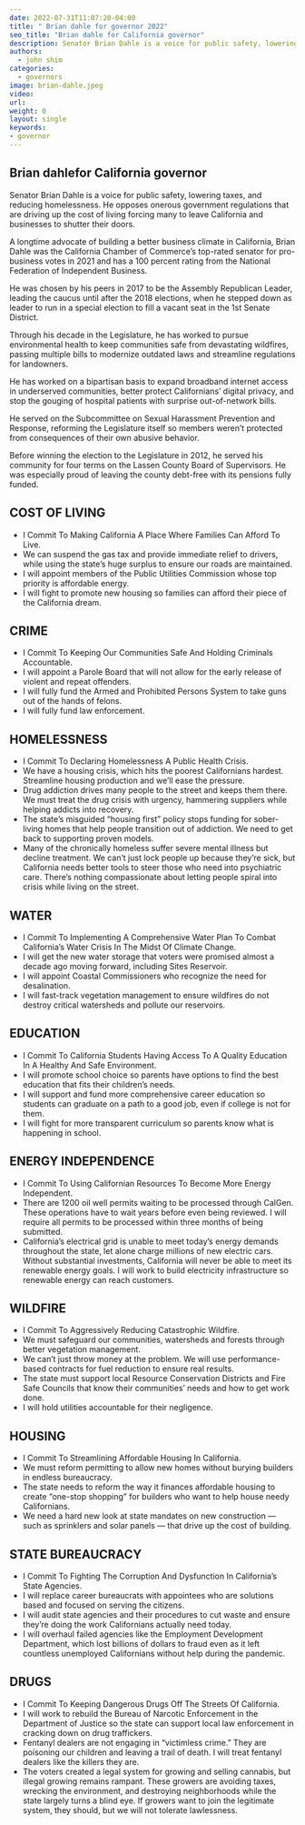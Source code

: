 ```yaml
---
date: 2022-07-31T11:07:20-04:00
title: " Brian dahle for governor 2022"
seo_title: "Brian dahle for California governor"
description: Senator Brian Dahle is a voice for public safety, lowering taxes, and reducing homelessness.  
authors:
  - john shim
categories:
  - governors
image: brian-dahle.jpeg
video:
url: 
weight: 0
layout: single
keywords:
- governor 
---
```

## Brian dahlefor California governor

Senator Brian Dahle is a voice for public safety, lowering taxes, and reducing homelessness. He opposes onerous government regulations that are driving up the cost of living forcing many to leave California and businesses to shutter their doors.

A longtime advocate of building a better business climate in California, Brian Dahle was the California Chamber of Commerce’s top-rated senator for pro-business votes in 2021 and has a 100 percent rating from the National Federation of Independent Business.

He was chosen by his peers in 2017 to be the Assembly Republican Leader, leading the caucus until after the 2018 elections, when he stepped down as leader to run in a special election to fill a vacant seat in the 1st Senate District.

Through his decade in the Legislature, he has worked to pursue environmental health to keep communities safe from devastating wildfires, passing multiple bills to modernize outdated laws and streamline regulations for landowners.

He has worked on a bipartisan basis to expand broadband internet access in underserved communities, better protect Californians’ digital privacy, and stop the gouging of hospital patients with surprise out-of-network bills.

He served on the Subcommittee on Sexual Harassment Prevention and Response, reforming the Legislature itself so members weren’t protected from consequences of their own abusive behavior.

Before winning the election to the Legislature in 2012, he served his community for four terms on the Lassen County Board of Supervisors.  He was especially proud of leaving the county debt-free with its pensions fully funded.

## COST OF LIVING
- I Commit To Making California A Place Where Families Can Afford To Live.
- We can suspend the gas tax and provide immediate relief to drivers, while using the state’s huge surplus to ensure our roads are maintained.
- I will appoint members of the Public Utilities Commission whose top priority is affordable energy.
- I will fight to promote new housing so families can afford their piece of the California dream.

## CRIME
- I Commit To Keeping Our Communities Safe And Holding Criminals Accountable.
- I will appoint a Parole Board that will not allow for the early release of violent and repeat offenders.
- I will fully fund the Armed and Prohibited Persons System to take guns out of the hands of felons.
- I will fully fund law enforcement.

## HOMELESSNESS
- I Commit To Declaring Homelessness A Public Health Crisis.
- We have a housing crisis, which hits the poorest Californians hardest. Streamline housing production and we’ll ease the pressure.
- Drug addiction drives many people to the street and keeps them there. We must treat the drug crisis with urgency, hammering suppliers while helping addicts into recovery.
- The state’s misguided “housing first” policy stops funding for sober-living homes that help people transition out of addiction. We need to get back to supporting proven models.
- Many of the chronically homeless suffer severe mental illness but decline treatment. We can’t just lock people up because they’re sick, but California needs better tools to steer those who need into psychiatric care. There’s nothing compassionate about letting people spiral into crisis while living on the street.

## WATER
- I Commit To Implementing A Comprehensive Water Plan To Combat California’s Water Crisis In The Midst Of Climate Change.
- I will get the new water storage that voters were promised almost a decade ago moving forward, including Sites Reservoir.
- I will appoint Coastal Commissioners who recognize the need for desalination.
- I will fast-track vegetation management to ensure wildfires do not destroy critical watersheds and pollute our reservoirs.

## EDUCATION
- I Commit To California Students Having Access To A Quality Education In A Healthy And Safe Environment.
- I will promote school choice so parents have options to find the best education that fits their children’s needs.
- I will support and fund more comprehensive career education so students can graduate on a path to a good job, even if college is not for them.
- I will fight for more transparent curriculum so parents know what is happening in school.

## ENERGY INDEPENDENCE
- I Commit To Using Californian Resources To Become More Energy Independent.
- There are 1200 oil well permits waiting to be processed through CalGen. These operations have to wait years before even being reviewed. I will require all permits to be processed within three months of being submitted.
- California’s electrical grid is unable to meet today’s energy demands throughout the state, let alone charge millions of new electric cars. Without substantial investments, California will never be able to meet its renewable energy goals. I will work to build electricity infrastructure so renewable energy can reach customers.

## WILDFIRE
- I Commit To Aggressively Reducing Catastrophic Wildfire.
- We must safeguard our communities, watersheds and forests through better vegetation management.
- We can’t just throw money at the problem. We will use performance-based contracts for fuel reduction to ensure real results.
- The state must support local Resource Conservation Districts and Fire Safe Councils that know their communities’ needs and how to get work done.
- I will hold utilities accountable for their negligence.

## HOUSING
- I Commit To Streamlining Affordable Housing In California.
- We must reform permitting to allow new homes without burying builders in endless bureaucracy.
- The state needs to reform the way it finances affordable housing to create “one-stop shopping” for builders who want to help house needy Californians.
- We need a hard new look at state mandates on new construction — such as sprinklers and solar panels — that drive up the cost of building.

## STATE BUREAUCRACY
- I Commit To Fighting The Corruption And Dysfunction In California’s State Agencies.
- I will replace career bureaucrats with appointees who are solutions based and focused on serving the citizens.
- I will audit state agencies and their procedures to cut waste and ensure they’re doing the work Californians actually need today.
- I will overhaul failed agencies like the Employment Development Department, which lost billions of dollars to fraud even as it left countless unemployed Californians without help during the pandemic.

## DRUGS
- I Commit To Keeping Dangerous Drugs Off The Streets Of California.
- I will work to rebuild the Bureau of Narcotic Enforcement in the Department of Justice so the state can support local law enforcement in cracking down on drug traffickers.
- Fentanyl dealers are not engaging in “victimless crime.” They are poisoning our children and leaving a trail of death. I will treat fentanyl dealers like the killers they are.
- The voters created a legal system for growing and selling cannabis, but illegal growing remains rampant. These growers are avoiding taxes, wrecking the environment, and destroying neighborhoods while the state largely turns a blind eye. If growers want to join the legitimate system, they should, but we will not tolerate lawlessness.